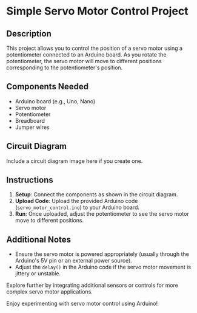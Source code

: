 # Simple Servo Motor Control Project

## Description
This project allows you to control the position of a servo motor using a potentiometer connected to an Arduino board. As you rotate the potentiometer, the servo motor will move to different positions corresponding to the potentiometer's position.

## Components Needed
- Arduino board (e.g., Uno, Nano)
- Servo motor
- Potentiometer
- Breadboard
- Jumper wires

## Circuit Diagram
Include a circuit diagram image here if you create one.

## Instructions
1. **Setup**: Connect the components as shown in the circuit diagram.
2. **Upload Code**: Upload the provided Arduino code (`servo_motor_control.ino`) to your Arduino board.
3. **Run**: Once uploaded, adjust the potentiometer to see the servo motor move to different positions.

## Additional Notes
- Ensure the servo motor is powered appropriately (usually through the Arduino's 5V pin or an external power source).
- Adjust the `delay()` in the Arduino code if the servo motor movement is jittery or unstable.

Explore further by integrating additional sensors or controls for more complex servo motor applications.

Enjoy experimenting with servo motor control using Arduino!
